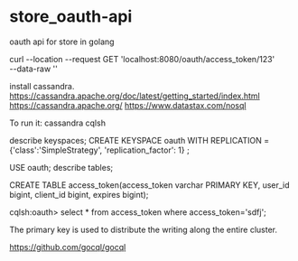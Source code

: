 # store_oauth-api
oauth api for store in golang

curl --location --request GET 'localhost:8080/oauth/access_token/123' \
--data-raw ''

install cassandra. https://cassandra.apache.org/doc/latest/getting_started/index.html 
https://cassandra.apache.org/
https://www.datastax.com/nosql

To run it: cassandra
cqlsh

describe keyspaces;
CREATE KEYSPACE oauth WITH REPLICATION = {'class':'SimpleStrategy', 'replication_factor': 1}
;

USE oauth;
describe tables;

CREATE TABLE access_token(access_token varchar PRIMARY KEY, user_id bigint, client_id bigint, expires bigint);

cqlsh:oauth> select * from access_token where access_token='sdfj';

The primary key is used to distribute the writing along the entire cluster.

https://github.com/gocql/gocql

